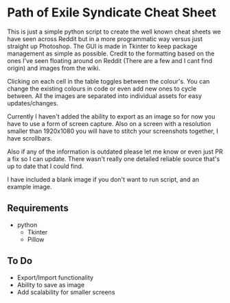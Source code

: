 # Path of Exile Syndicate Cheat Sheet

This is just a simple python script to create the well known cheat sheets we have seen
across Reddit but in a more programmatic way versus just straight up Photoshop. The GUI
is made in Tkinter to keep package management as simple as possible. Credit to the formatting
based on the ones I've seen floating around on Reddit (There are a few and I cant find origin)
and images from the wiki.

Clicking on each cell in the table toggles between the colour's. You can change the
existing colours in code or even add new ones to cycle between. All the images are separated
into individual assets for easy updates/changes.

Currently I haven't added the ability to export as an image so for now you have to use 
a form of screen capture. Also on a screen with a resolution smaller than 1920x1080 you will
have to stitch your screenshots together, I have scrollbars.

Also if any of the information is outdated please let me know or even just PR a fix so I can update.
There wasn't really one detailed reliable source that's up to date that I could find.

I have included a blank image if you don't want to run script, and an example image.

## Requirements
* python
  * Tkinter
  * Pillow


## To Do

* Export/Import functionality
* Ability to save as image
* Add scalability for smaller screens
